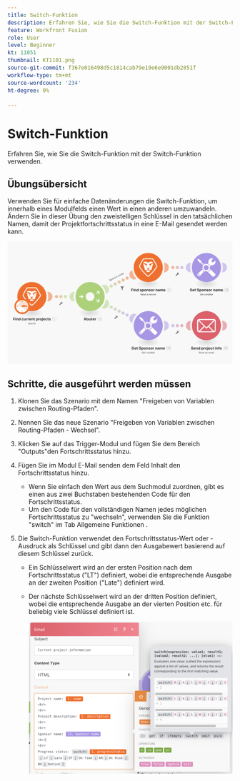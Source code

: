 ```yaml
---
title: Switch-Funktion
description: Erfahren Sie, wie Sie die Switch-Funktion mit der Switch-Funktion verwenden.
feature: Workfront Fusion
role: User
level: Beginner
kt: 11051
thumbnail: KT1101.png
source-git-commit: f367e016498d5c1814cab79e19e6e9001db2851f
workflow-type: tm+mt
source-wordcount: '234'
ht-degree: 0%

---
```



# Switch-Funktion

Erfahren Sie, wie Sie die Switch-Funktion mit der Switch-Funktion verwenden.

## Übungsübersicht

Verwenden Sie für einfache Datenänderungen die Switch-Funktion, um innerhalb eines Modulfelds einen Wert in einen anderen umzuwandeln. Ändern Sie in dieser Übung den zweistelligen Schlüssel in den tatsächlichen Namen, damit der Projektfortschrittsstatus in eine E-Mail gesendet werden kann.

![Switch-Funktion Bild 1](../12-exercises/assets/switch-function-walkthrough-1.png)

## Schritte, die ausgeführt werden müssen

1. Klonen Sie das Szenario mit dem Namen &quot;Freigeben von Variablen zwischen Routing-Pfaden&quot;.
1. Nennen Sie das neue Szenario &quot;Freigeben von Variablen zwischen Routing-Pfaden - Wechsel&quot;.
1. Klicken Sie auf das Trigger-Modul und fügen Sie dem Bereich &quot;Outputs&quot;den Fortschrittsstatus hinzu.
1. Fügen Sie im Modul E-Mail senden dem Feld Inhalt den Fortschrittsstatus hinzu.

   + Wenn Sie einfach den Wert aus dem Suchmodul zuordnen, gibt es einen aus zwei Buchstaben bestehenden Code für den Fortschrittsstatus.
   + Um den Code für den vollständigen Namen jedes möglichen Fortschrittsstatus zu &quot;wechseln&quot;, verwenden Sie die Funktion &quot;switch&quot; im Tab Allgemeine Funktionen .

1. Die Switch-Funktion verwendet den Fortschrittsstatus-Wert oder -Ausdruck als Schlüssel und gibt dann den Ausgabewert basierend auf diesem Schlüssel zurück.

   + Ein Schlüsselwert wird an der ersten Position nach dem Fortschrittsstatus (&quot;LT&quot;) definiert, wobei die entsprechende Ausgabe an der zweiten Position (&quot;Late&quot;) definiert wird.
   + Der nächste Schlüsselwert wird an der dritten Position definiert, wobei die entsprechende Ausgabe an der vierten Position etc. für beliebig viele Schlüssel definiert ist.

      ![Switch-Funktion Bild 2](../12-exercises/assets/switch-function-walkthrough-2.png)